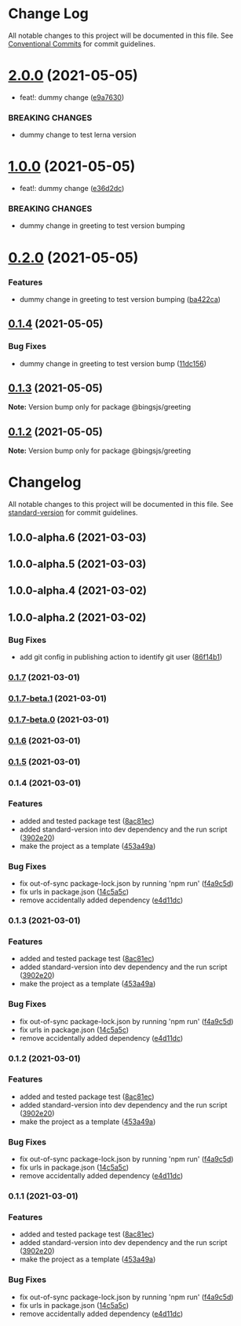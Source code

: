 # Change Log

All notable changes to this project will be documented in this file.
See [Conventional Commits](https://conventionalcommits.org) for commit guidelines.

# [2.0.0](https://github.com/bingtimren/lerna-study/compare/@bingsjs/greeting@1.0.0...@bingsjs/greeting@2.0.0) (2021-05-05)


* feat!: dummy change ([e9a7630](https://github.com/bingtimren/lerna-study/commit/e9a763097e5c1135d22a7c36a8c3a635eb6dacdf))


### BREAKING CHANGES

* dummy change to test lerna version





# [1.0.0](https://github.com/bingtimren/lerna-study/compare/@bingsjs/greeting@0.2.0...@bingsjs/greeting@1.0.0) (2021-05-05)


* feat!: dummy change ([e36d2dc](https://github.com/bingtimren/lerna-study/commit/e36d2dc7fa569e20134940239862f4fb6ba2df51))


### BREAKING CHANGES

* dummy change in greeting to test version bumping





# [0.2.0](https://github.com/bingtimren/lerna-study/compare/@bingsjs/greeting@0.1.4...@bingsjs/greeting@0.2.0) (2021-05-05)


### Features

* dummy change in greeting to test version bumping ([ba422ca](https://github.com/bingtimren/lerna-study/commit/ba422cad11194469c0692dffd35557df4da21d37))





## [0.1.4](https://github.com/bingtimren/lerna-study/compare/@bingsjs/greeting@0.1.3...@bingsjs/greeting@0.1.4) (2021-05-05)


### Bug Fixes

* dummy change in greeting to test version bump ([11dc156](https://github.com/bingtimren/lerna-study/commit/11dc1569719903be9f5632233e182ceec1e71e4c))





## [0.1.3](https://github.com/bingtimren/lerna-study/compare/@bingsjs/greeting@0.1.2...@bingsjs/greeting@0.1.3) (2021-05-05)

**Note:** Version bump only for package @bingsjs/greeting





## [0.1.2](https://github.com/bingtimren/lerna-study/compare/@bingsjs/greeting@0.1.1...@bingsjs/greeting@0.1.2) (2021-05-05)

**Note:** Version bump only for package @bingsjs/greeting





# Changelog

All notable changes to this project will be documented in this file. See [standard-version](https://github.com/conventional-changelog/standard-version) for commit guidelines.

## 1.0.0-alpha.6 (2021-03-03)

## 1.0.0-alpha.5 (2021-03-03)

## 1.0.0-alpha.4 (2021-03-02)

## 1.0.0-alpha.2 (2021-03-02)


### Bug Fixes

* add git config in publishing action to identify git user ([86f14b1](https://github.com/bingtimren/ts-proj-template/commit/86f14b10272ed34ed9c5ebf0ff82d208306e6ce0))

### [0.1.7](https://github.com/bingtimren/ts-proj-template/compare/v0.1.7-beta.1...v0.1.7) (2021-03-01)

### [0.1.7-beta.1](https://github.com/bingtimren/ts-proj-template/compare/v0.1.7-beta.0...v0.1.7-beta.1) (2021-03-01)

### [0.1.7-beta.0](https://github.com/bingtimren/ts-proj-template/compare/v0.1.6...v0.1.7-beta.0) (2021-03-01)

### [0.1.6](https://github.com/bingtimren/ts-proj-template/compare/v0.1.5...v0.1.6) (2021-03-01)

### [0.1.5](https://github.com/bingtimren/ts-proj-template/compare/v0.1.4...v0.1.5) (2021-03-01)

### 0.1.4 (2021-03-01)


### Features

* added and tested package test ([8ac81ec](https://github.com/bingtimren/ts-proj-template/commit/8ac81ec5a03c7ae667b71c612b1c1407ed7611ed))
* added standard-version into dev dependency and the run script ([3902e20](https://github.com/bingtimren/ts-proj-template/commit/3902e20e01e7b31ec196b1660b3f44e830d0b27a))
* make the project as a template ([453a49a](https://github.com/bingtimren/ts-proj-template/commit/453a49afc11cfd7c8d5e4d851383dd5e90e14c0c))


### Bug Fixes

* fix out-of-sync package-lock.json by running 'npm run' ([f4a9c5d](https://github.com/bingtimren/ts-proj-template/commit/f4a9c5dab6b03ae2222fa9d1a144617992de28a4))
* fix urls in package.json ([14c5a5c](https://github.com/bingtimren/ts-proj-template/commit/14c5a5c1c7f670698f4e62121a0072ad94c453fa))
* remove accidentally added dependency ([e4d11dc](https://github.com/bingtimren/ts-proj-template/commit/e4d11dcc51107370a50c9b5be6a23dc5151cb9b1))

### 0.1.3 (2021-03-01)


### Features

* added and tested package test ([8ac81ec](https://github.com/bingtimren/ts-proj-template/commit/8ac81ec5a03c7ae667b71c612b1c1407ed7611ed))
* added standard-version into dev dependency and the run script ([3902e20](https://github.com/bingtimren/ts-proj-template/commit/3902e20e01e7b31ec196b1660b3f44e830d0b27a))
* make the project as a template ([453a49a](https://github.com/bingtimren/ts-proj-template/commit/453a49afc11cfd7c8d5e4d851383dd5e90e14c0c))


### Bug Fixes

* fix out-of-sync package-lock.json by running 'npm run' ([f4a9c5d](https://github.com/bingtimren/ts-proj-template/commit/f4a9c5dab6b03ae2222fa9d1a144617992de28a4))
* fix urls in package.json ([14c5a5c](https://github.com/bingtimren/ts-proj-template/commit/14c5a5c1c7f670698f4e62121a0072ad94c453fa))
* remove accidentally added dependency ([e4d11dc](https://github.com/bingtimren/ts-proj-template/commit/e4d11dcc51107370a50c9b5be6a23dc5151cb9b1))

### 0.1.2 (2021-03-01)


### Features

* added and tested package test ([8ac81ec](https://github.com/bingtimren/ts-proj-template/commit/8ac81ec5a03c7ae667b71c612b1c1407ed7611ed))
* added standard-version into dev dependency and the run script ([3902e20](https://github.com/bingtimren/ts-proj-template/commit/3902e20e01e7b31ec196b1660b3f44e830d0b27a))
* make the project as a template ([453a49a](https://github.com/bingtimren/ts-proj-template/commit/453a49afc11cfd7c8d5e4d851383dd5e90e14c0c))


### Bug Fixes

* fix out-of-sync package-lock.json by running 'npm run' ([f4a9c5d](https://github.com/bingtimren/ts-proj-template/commit/f4a9c5dab6b03ae2222fa9d1a144617992de28a4))
* fix urls in package.json ([14c5a5c](https://github.com/bingtimren/ts-proj-template/commit/14c5a5c1c7f670698f4e62121a0072ad94c453fa))
* remove accidentally added dependency ([e4d11dc](https://github.com/bingtimren/ts-proj-template/commit/e4d11dcc51107370a50c9b5be6a23dc5151cb9b1))

### 0.1.1 (2021-03-01)


### Features

* added and tested package test ([8ac81ec](https://github.com/bingtimren/ts-proj-template/commit/8ac81ec5a03c7ae667b71c612b1c1407ed7611ed))
* added standard-version into dev dependency and the run script ([3902e20](https://github.com/bingtimren/ts-proj-template/commit/3902e20e01e7b31ec196b1660b3f44e830d0b27a))
* make the project as a template ([453a49a](https://github.com/bingtimren/ts-proj-template/commit/453a49afc11cfd7c8d5e4d851383dd5e90e14c0c))


### Bug Fixes

* fix out-of-sync package-lock.json by running 'npm run' ([f4a9c5d](https://github.com/bingtimren/ts-proj-template/commit/f4a9c5dab6b03ae2222fa9d1a144617992de28a4))
* fix urls in package.json ([14c5a5c](https://github.com/bingtimren/ts-proj-template/commit/14c5a5c1c7f670698f4e62121a0072ad94c453fa))
* remove accidentally added dependency ([e4d11dc](https://github.com/bingtimren/ts-proj-template/commit/e4d11dcc51107370a50c9b5be6a23dc5151cb9b1))
